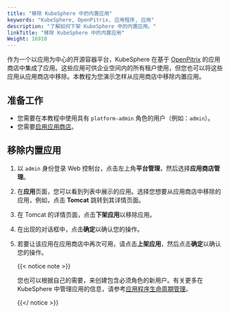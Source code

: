 ```yaml
---
title: "移除 KubeSphere 中的内置应用"
keywords: "KubeSphere, OpenPitrix, 应用程序, 应用"
description: "了解如何下架 KubeSphere 中的内置应用。"
linkTitle: "移除 KubeSphere 中的内置应用"
Weight: 16910
---
```


作为一个以应用为中心的开源容器平台，KubeSphere 在基于 [OpenPitrix](https://github.com/openpitrix/openpitrix) 的应用商店中集成了应用。这些应用可供企业空间内的所有租户使用，但您也可以将这些应用从应用商店中移除。本教程为您演示怎样从应用商店中移除内置应用。

## 准备工作

- 您需要在本教程中使用具有 `platform-admin` 角色的用户（例如：`admin`）。
- 您需要[启用应用商店](../../../pluggable-components/app-store/)。

## 移除内置应用

1. 以 `admin` 身份登录 Web 控制台，点击左上角**平台管理**，然后选择**应用商店管理**。

2. 在**应用**页面，您可以看到列表中展示的应用。选择您想要从应用商店中移除的应用，例如，点击 **Tomcat** 跳转到其详情页面。

3. 在 Tomcat 的详情页面，点击**下架应用**以移除应用。

4. 在出现的对话框中，点击**确定**以确认您的操作。

5. 若要让该应用在应用商店中再次可用，请点击**上架应用**，然后点击**确定**以确认您的操作。

   {{< notice note >}}

   您也可以根据自己的需要，来创建包含必须角色的新用户。有关更多在 KubeSphere 中管理应用的信息，请参考[应用程序生命周期管理](../../../application-store/app-lifecycle-management/)。

   {{</ notice >}}

